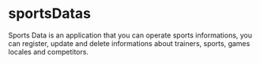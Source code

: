 # sportsDatas
Sports Data is an application that you can operate sports informations, you can register, update and delete informations about trainers, sports, games locales and competitors.


